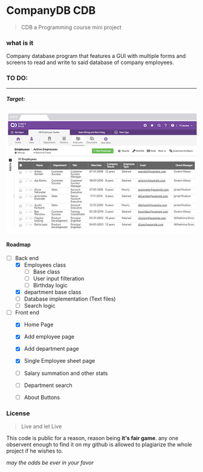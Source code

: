 # CompanyDB CDB

> CDB a Programming course mini project

### what is it

Company database program that features a GUI with multiple forms and screens to read and write to said database of company employees.

###  TO DO:
---

##### Target:
![Demo picture](https://raw.githubusercontent.com/karimkohel/CompanyDB/main/example1.PNG "Demo")


#### Roadmap
- [ ] Back end
    - [X] Employees class
        - [ ] Base class
        - [ ] User input filteration
        - [ ] Birthday logic
    - [X] department base class
    - [ ] Database implementation (Text files)
    - [ ] Search logic
- [ ] Front end
    - [X] Home Page
    - [X] Add employee page
    - [X] Add department page
    - [X] Single Employee sheet page
    - [ ] Salary summation and other stats
    - [ ] Department search
    - [ ] About Buttons


### License 
> Live and let Live

This code is public for a reason, reason being **it's fair game**.
any one observent enough to find it on my github is allowed to plagiarize the whole project if he wishes to.

*may the odds be ever in your favor*
